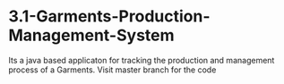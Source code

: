 # 3.1-Garments-Production-Management-System
Its a java based applicaton for tracking the production and management process of a Garments.
Visit master branch for the code
